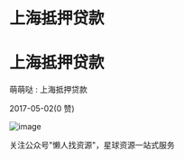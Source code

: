 # 上海抵押贷款

# 上海抵押贷款

萌萌哒 : 上海抵押贷款

2017-05-02(0 赞)

![image](img/Image_033.png)

关注公众号"懒人找资源"，星球资源一站式服务